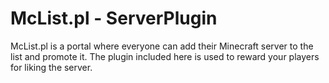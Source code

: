 # McList.pl - ServerPlugin

McList.pl is a portal where everyone can add their Minecraft server to the list and promote it. The plugin included here is used to reward your players for liking the server.
